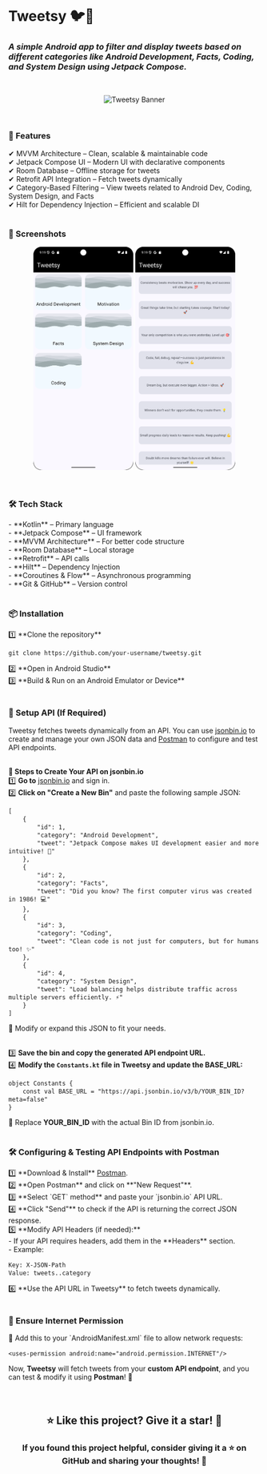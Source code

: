 <h1><b>Tweetsy</b> 🐦📱</h1>
<h3><i>A simple Android app to filter and display tweets based on different categories like Android Development, Facts, Coding, and System Design using Jetpack Compose.</i></h3>
<br>

<p align="center">
  <img src="https://via.placeholder.com/1200x400?text=Tweetsy+Banner" alt="Tweetsy Banner">
  <!-- Replace with actual banner image -->
</p>
<br>

<h3><b>🚀 Features</b></h3>
✔ MVVM Architecture – Clean, scalable & maintainable code<br>
✔ Jetpack Compose UI – Modern UI with declarative components<br>
✔ Room Database – Offline storage for tweets<br>
✔ Retrofit API Integration – Fetch tweets dynamically<br>
✔ Category-Based Filtering – View tweets related to Android Dev, Coding, System Design, and Facts<br>
✔ Hilt for Dependency Injection – Efficient and scalable DI<br>
<br>

<h3><b>📸 Screenshots</b></h3>
<p align="center">
  <img src="Screenshot_20250315_211913.png" width="200"> 
  <img src="Screenshot_20250315_211931.png" width="200"> 
</p>
<br>

<h3><b>🛠 Tech Stack</b></h3>
- **Kotlin** – Primary language<br>
- **Jetpack Compose** – UI framework<br>
- **MVVM Architecture** – For better code structure<br>
- **Room Database** – Local storage<br>
- **Retrofit** – API calls<br>
- **Hilt** – Dependency Injection<br>
- **Coroutines & Flow** – Asynchronous programming<br>
- **Git & GitHub** – Version control<br>
<br>

<h3><b>📦 Installation</b></h3>
1️⃣ **Clone the repository**<br>
<pre><code>git clone https://github.com/your-username/tweetsy.git</code></pre>
2️⃣ **Open in Android Studio**<br>
3️⃣ **Build & Run on an Android Emulator or Device**<br>
<br>

<h3><b>🔧 Setup API (If Required)</b></h3>
Tweetsy fetches tweets dynamically from an API. You can use <a href="https://jsonbin.io/">jsonbin.io</a> to create and manage your own JSON data and <a href="https://www.postman.com/">Postman</a> to configure and test API endpoints.<br>
<br>

<b>📌 Steps to Create Your API on jsonbin.io</b><br>
1️⃣ **Go to** <a href="https://jsonbin.io/">jsonbin.io</a> and sign in.<br>
2️⃣ **Click on "Create a New Bin"** and paste the following sample JSON:<br>

<pre><code>[
    {
        "id": 1,
        "category": "Android Development",
        "tweet": "Jetpack Compose makes UI development easier and more intuitive! 🚀"
    },
    {
        "id": 2,
        "category": "Facts",
        "tweet": "Did you know? The first computer virus was created in 1986! 💻"
    },
    {
        "id": 3,
        "category": "Coding",
        "tweet": "Clean code is not just for computers, but for humans too! ✨"
    },
    {
        "id": 4,
        "category": "System Design",
        "tweet": "Load balancing helps distribute traffic across multiple servers efficiently. ⚡"
    }
]</code></pre>
📌 Modify or expand this JSON to fit your needs.<br>
<br>

3️⃣ **Save the bin and copy the generated API endpoint URL.**<br>
4️⃣ **Modify the `Constants.kt` file in Tweetsy and update the BASE_URL:**<br>

<pre><code>object Constants {
    const val BASE_URL = "https://api.jsonbin.io/v3/b/YOUR_BIN_ID?meta=false"
}</code></pre>
📌 Replace <b>YOUR_BIN_ID</b> with the actual Bin ID from jsonbin.io.<br>
<br>

<h3><b>🛠 Configuring & Testing API Endpoints with Postman</b></h3>
1️⃣ **Download & Install** <a href="https://www.postman.com/">Postman</a>.<br>
2️⃣ **Open Postman** and click on **"New Request"**.<br>
3️⃣ **Select `GET` method** and paste your `jsonbin.io` API URL.<br>
4️⃣ **Click "Send"** to check if the API is returning the correct JSON response.<br>
5️⃣ **Modify API Headers (if needed):**<br>
    - If your API requires headers, add them in the **Headers** section.<br>
    - Example:<br>
<pre><code>Key: X-JSON-Path  
Value: tweets..category</code></pre>
6️⃣ **Use the API URL in Tweetsy** to fetch tweets dynamically.<br>
<br>

<h3><b>📄 Ensure Internet Permission</b></h3>
📌 Add this to your `AndroidManifest.xml` file to allow network requests:<br>

<pre><code>&lt;uses-permission android:name="android.permission.INTERNET"/&gt;</code></pre>

Now, **Tweetsy** will fetch tweets from your **custom API endpoint**, and you can test & modify it using **Postman**! 🚀<br>
<br>
<br>

<h2 align="center">⭐ Like this project? Give it a star! 🌟</h2>
<h3 align="center">If you found this project helpful, consider giving it a ⭐ on GitHub and sharing your thoughts! 🚀</h3>
